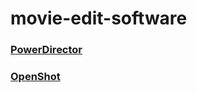# movie-edit-software

### [PowerDirector](https://jp.cyberlink.com/prog/trial/user-add.do?source=blog&ProductId=4)

### [OpenShot](https://www.openshot.org/ja/)
